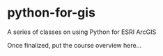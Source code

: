 # python-for-gis
A series of classes on using Python for ESRI ArcGIS


Once finalized, put the course overview here...
